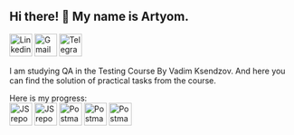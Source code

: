 ## Hi there! 👋 My name is Artyom. ##  

[<img src='https://cdn-icons-png.flaticon.com/512/145/145807.png' alt='Linkedin' height='40'>](https://www.linkedin.com/in/ayaskuld/)
[<img src='https://icon-library.com/images/gmail-icon/gmail-icon-5.jpg' alt='Gmail' height='40'>](mailto:qayaskuld@gmail.com)
[<img src='https://icon-library.com/images/telegram-icon-png/telegram-icon-png-19.jpg' alt='Telegram' height='40'>](https://t.me/Ayaskuld)


I am studying QA in the Testing Course By Vadim Ksendzov. And here you can find the solution of practical tasks from the course.

Here is my progress:  
[<img src='https://icon-library.com/images/terminal-icon/terminal-icon-6.jpg' alt='JS repo' height='40'>](https://github.com/AYaskuld/GitBash)
[<img src='https://icon-library.com/images/javascript-icon/javascript-icon-17.jpg' alt='JS repo' height='40'>](https://github.com/AYaskuld/JavaScript)
[<img src='https://user-images.githubusercontent.com/7853266/44114706-9c72dd08-9fd1-11e8-8d9d-6d9d651c75ad.png' alt='Postman' height='40'>](https://github.com/AYaskuld/Postman)
[<img src='https://encrypted-tbn0.gstatic.com/images?q=tbn:ANd9GcQkXDr4cADThHt3ZVkxHS4kNWBIqBPILtc2_OzIeEotQg&s' alt='Postman' height='40'>](https://github.com/AYaskuld/Charles)
[<img src='https://icon-library.com/images/debug-icon/debug-icon-11.jpg' alt='Postman' height='40'>](https://github.com/AYaskuld/Testing-theory)

<!--
**AYaskuld/Ayaskuld** is a ✨ _special_ ✨ repository because its `README.md` (this file) appears on your GitHub profile.

Here are some ideas to get you started:

- 🔭 I’m currently working on ...
- 🌱 I’m currently learning ...
- 👯 I’m looking to collaborate on ...
- 🤔 I’m looking for help with ...
- 💬 Ask me about ...
- 📫 How to reach me: ...
- 😄 Pronouns: ...
- ⚡ Fun fact: ...



<div id="badges">
<a href="https://www.linkedin.com/in/ayaskuld/">
    <img src="https://img.shields.io/badge/LinkedIn-blue?style=for-the-badge&logo=linkedin&logoColor=white" alt="LinkedIn Badge"/>
  </a>
  <a href="mailto:qayaskuld@gmail.com">
    <img src="https://img.shields.io/badge/gmail-red?style=for-the-badge&logo=gmail&logoColor=white" alt="Gmail Badge"/>
  </a>
  <a href="https://t.me/Ayaskuld">
    <img src="https://img.shields.io/badge/telegram-blue?style=for-the-badge&logo=telegram&logoColor=white" alt="Telegram Badge"/>
  </a>
</div>  
<br/>
-->
